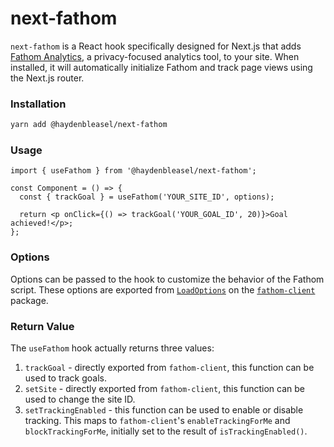 # next-fathom

`next-fathom` is a React hook specifically designed for Next.js that adds [Fathom Analytics](https://usefathom.com/), a privacy-focused analytics tool, to your site. When installed, it will automatically initialize Fathom and track page views using the Next.js router.

### Installation

```bash
yarn add @haydenbleasel/next-fathom
```

### Usage

```tsx
import { useFathom } from '@haydenbleasel/next-fathom';

const Component = () => {
  const { trackGoal } = useFathom('YOUR_SITE_ID', options);

  return <p onClick={() => trackGoal('YOUR_GOAL_ID', 20)}>Goal achieved!</p>;
};
```

### Options

Options can be passed to the hook to customize the behavior of the Fathom script. These options are exported from [`LoadOptions`](https://github.com/derrickreimer/fathom-client#arguments) on the [`fathom-client`](https://github.com/derrickreimer/fathom-client) package.

### Return Value

The `useFathom` hook actually returns three values:

1. `trackGoal` - directly exported from `fathom-client`, this function can be used to track goals.
2. `setSite` - directly exported from `fathom-client`, this function can be used to change the site ID.
3. `setTrackingEnabled` - this function can be used to enable or disable tracking. This maps to `fathom-client`'s `enableTrackingForMe` and `blockTrackingForMe`, initially set to the result of `isTrackingEnabled()`.
